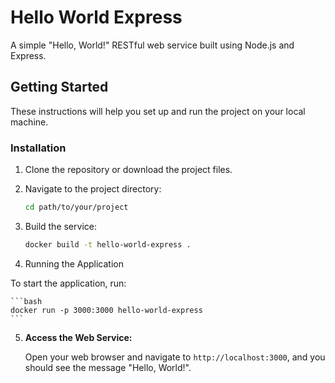 # Hello World Express

A simple "Hello, World!" RESTful web service built using Node.js and Express.

## Getting Started

These instructions will help you set up and run the project on your local machine.

### Installation

1. Clone the repository or download the project files.

2. Navigate to the project directory:

   ```bash
   cd path/to/your/project
   ```

3. Build the service:

   ```bash
   docker build -t hello-world-express .
   ```

4. Running the Application

To start the application, run:

    ```bash
    docker run -p 3000:3000 hello-world-express
    ```

5. **Access the Web Service:**

   Open your web browser and navigate to `http://localhost:3000`, and you should see the message "Hello, World!".
